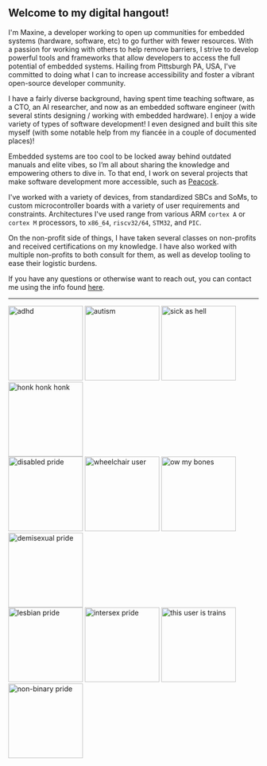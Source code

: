 ## Welcome to my digital hangout!

I'm Maxine, a developer working to open up communities for embedded systems (hardware, software, etc)
to go further with fewer resources. With a passion for working with others to help remove barriers,
I strive to develop powerful tools and frameworks that allow developers to access the full
potential of embedded systems. Hailing from Pittsburgh PA, USA, I've committed to doing what I can
to increase accessibility and foster a vibrant open-source developer community.

I have a fairly diverse background, having spent time teaching software, as a CTO, an AI researcher,
and now as an embedded software engineer (with several stints designing / working with embedded
hardware). I enjoy a wide variety of types of software development! I even designed and built this
site myself (with some notable help from my fiancée in a couple of documented places)!

Embedded systems are too cool to be locked away behind outdated manuals and elite vibes, so I’m all
about sharing the knowledge and empowering others to dive in. To that end, I work on several projects
that make software development more accessible, such as [Peacock](/portfolio#peacock).

I've worked with a variety of devices, from standardized SBCs and SoMs, to custom microcontroller
boards with a variety of user requirements and constraints. Architectures I've used range from
various ARM `cortex A` or `cortex M` processors, to `x86_64`, `riscv32/64`, `STM32`, and `PIC`.

On the non-profit side of things, I have taken several classes on non-profits and received
certifications on my knowledge. I have also worked with multiple non-profits to both consult
for them, as well as develop tooling to ease their logistic burdens.

If you have any questions or otherwise want to reach out, you can contact me using the info found
[here](/contact).
<hr />
<img style="width: 150px;" src="https://blinkies.cafe/b/display/0264-adhd.gif" alt="adhd" />
<img style="width: 150px;" src="https://blinkies.cafe/b/display/0113-autism.gif" alt="autism" />
<img style="width: 150px;" src="https://blinkies.cafe/b/display/0269-sickashell.gif" alt="sick as hell" />
<img style="width: 150px;" src="https://blinkies.cafe/b/display/0050-capricorn.gif" alt="honk honk honk" />
<br />
<img style="width: 150px;" src="https://blinkies.cafe/b/display/0272-disabledpride.gif" alt="disabled pride" />
<img style="width: 150px;" src="https://blinkies.cafe/b/display/0265-wheelchair.gif" alt="wheelchair user" />
<img style="width: 150px;" src="https://blinkies.cafe/b/display/0270-owmybones.gif" alt="ow my bones" />
<img style="width: 150px;" src="https://blinkies.cafe/b/display/0087-demisexual.gif" alt="demisexual pride" />
<br />
<img style="width: 150px;" src="https://blinkies.cafe/b/display/0072-lesbian.gif" alt="lesbian pride" />
<img style="width: 150px;" src="https://blinkies.cafe/b/display/0078-intersex.gif" alt="intersex pride" />
<img style="width: 150px;" src="https://blinkies.cafe/b/display/0023-trans-pride.gif" alt="this user is trains" />
<img style="width: 150px;" src="https://blinkies.cafe/b/display/0079-nonbinary.gif" alt="non-binary pride" />
<br />


<!-- <img style="width: 150px;" src="" alt="" />
<img style="width: 150px;" src="" alt="" /> -->
<!-- <img style="width: 150px;" src="" alt="" /> -->

<!-- Welcome to My Digital Hangout! ✌️🌐

Hey there, wanderer of the information superhighway! I'm Maxine—a rebel-minded developer, systems engineer, and all-around tech enthusiast dialing in from Pittsburgh, PA, USA. I'm here to break down barriers and make the world of embedded systems way more rad and accessible for everyone. Whether you're hacking on hardware, slinging code, or just curious, you're in the right place.

By day, I’m an embedded software engineer who loves tackling tricky problems and building tools that make development less about stress and more about creativity. By night (or whenever I’m off the clock), I lead projects to smash the gates that keep people out of tech. Embedded systems are too cool to be locked away behind arcane manuals and elite vibes, so I’m all about sharing the knowledge and empowering others to dive in.

What’s my deal?
I’ve cruised through a kaleidoscope of tech gigs: teaching software, running a startup as a CTO, exploring the edges of AI, and now pushing the boundaries of embedded systems. I’ve played with everything from single-board computers to custom microcontroller setups, and I’ve had my hands on architectures like ARM Cortex, x86_64, RISC-V, STM32, and PIC. TL;DR? If it’s electronic and runs code, I’m into it.

What fuels my fire?
The dream of a tech world that’s open and inclusive. Information should be free, tools should be powerful, and you shouldn’t need a fortune or a PhD to create something awesome. I pour my energy into projects like Peacock, a GUI framework I’m building to make app dev as intuitive as sketching on graph paper. (Well, almost.)

Fun facts:
🎮 I’m a gamer and run a Discord server for underrepresented folks.
🛠️ I hang out at a local maker space, building everything from toys to tools.
🧠 I’m a proud punk who believes in shaking up the system—both the societal one and the kind that boots from flash memory.

So, kick back, explore, and don’t be shy! Hit me up on the Contact page if you want to talk shop, collaborate, or just say hi. Remember: The future is what we make it. 🌅 -->
<!-- ============================================================================= -->
